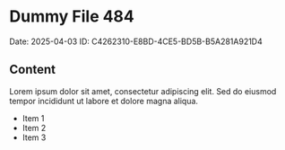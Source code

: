 # Dummy File 484

Date: 2025-04-03
ID: C4262310-E8BD-4CE5-BD5B-B5A281A921D4

## Content

Lorem ipsum dolor sit amet, consectetur adipiscing elit.
Sed do eiusmod tempor incididunt ut labore et dolore magna aliqua.

* Item 1
* Item 2
* Item 3

